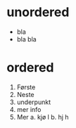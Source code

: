# unordered
* bla 
* bla bla

# ordered
1. Første
1. Neste
  1. underpunkt
  1. mer info
1. Mer
  a. kjø l
  b. hj h
  

